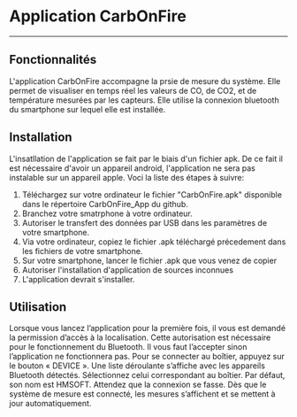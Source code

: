 # Application CarbOnFire
***
## Fonctionnalités

L'application CarbOnFire accompagne la prsie de mesure du système. Elle permet de visualiser en temps réel les valeurs de CO, de CO2, et de température mesurées par les capteurs. Elle utilise la connexion bluetooth du smartphone sur lequel elle est installée.

## Installation

L'insatllation de l'application se fait par le biais d'un fichier apk. De ce fait il est nécessaire d'avoir un appareil android, l'application ne sera pas instalable sur un appareil apple. Voci la liste des étapes à suivre:

1. Téléchargez sur votre ordinateur le fichier "CarbOnFire.apk" disponible dans le répertoire CarbOnFire_App du github.
2. Branchez votre smatrphone à votre ordinateur.
3. Autoriser le transfert des données par USB dans les paramètres de votre smartphone.
5. Via votre ordinateur, copiez le fichier .apk téléchargé précedement dans les fichiers de votre smartphone. 
6. Sur votre smartphone, lancer le fichier .apk  que vous venez de copier
7. Autoriser l'installation d'application de sources inconnues 
8. L'application devrait s'installer.

## Utilisation

Lorsque vous lancez l’application pour la première fois, il vous est demandé la permission d’accès à la localisation. Cette autorisation est nécessaire pour le fonctionnement du Bluetooth. Il vous faut l’accepter sinon l’application ne fonctionnera pas. Pour se connecter au boîtier, appuyez sur le bouton « DEVICE ». Une liste déroulante s’affiche avec les appareils Bluetooth détectés. Sélectionnez celui correspondant au boîtier. Par défaut, son nom est HMSOFT. Attendez que la connexion se fasse.
Dès que le système de mesure est connecté, les mesures s’affichent et se mettent à jour automatiquement.
